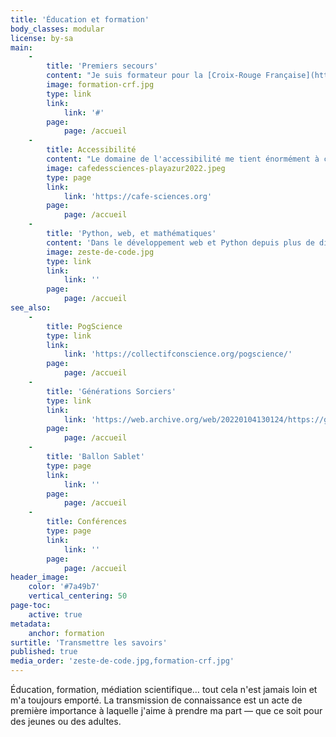 ```yaml
---
title: 'Éducation et formation'
body_classes: modular
license: by-sa
main:
    -
        title: 'Premiers secours'
        content: "Je suis formateur pour la [Croix-Rouge Française](https://formations.croixrougeparis.fr). Je forme aux _Gestes qui Sauvent_ (GQS), et prévois de devenir formateur PSC1 sous peu.\n\nLe PSC1 est la formation de base aux premiers secours en France (le GQS en est une version condensée)."
        image: formation-crf.jpg
        type: link
        link:
            link: '#'
        page:
            page: /accueil
    -
        title: Accessibilité
        content: "Le domaine de l'accessibilité me tient énormément à cœur, et je m'y suis spécialisé depuis plusieurs années.\n\nJe peux former aux règles de l'accessibilité, aux bonnes pratiques, à ce que ça implique que de naviguer sur internet avec des outils d'assistance. Et ce en informatique/web ou sur les réseaux sociaux."
        image: cafedessciences-playazur2022.jpeg
        type: page
        link:
            link: 'https://cafe-sciences.org'
        page:
            page: /accueil
    -
        title: 'Python, web, et mathématiques'
        content: 'Dans le développement web et Python depuis plus de dix ans, je sais vous former (dans un contexte universitaire, professionnel ou individuel) à Python ou au développement web sur plusieurs technologies. J''enseigne également les mathématiques et l''informatique à un niveau lycée.'
        image: zeste-de-code.jpg
        type: link
        link:
            link: ''
        page:
            page: /accueil
see_also:
    -
        title: PogScience
        type: link
        link:
            link: 'https://collectifconscience.org/pogscience/'
        page:
            page: /accueil
    -
        title: 'Générations Sorciers'
        type: link
        link:
            link: 'https://web.archive.org/web/20220104130124/https://generations-sorciers.fr/'
        page:
            page: /accueil
    -
        title: 'Ballon Sablet'
        type: page
        link:
            link: ''
        page:
            page: /accueil
    -
        title: Conférences
        type: page
        link:
            link: ''
        page:
            page: /accueil
header_image:
    color: '#7a49b7'
    vertical_centering: 50
page-toc:
    active: true
metadata:
    anchor: formation
surtitle: 'Transmettre les savoirs'
published: true
media_order: 'zeste-de-code.jpg,formation-crf.jpg'
---
```


Éducation, formation, médiation scientifique… tout cela n'est jamais loin et m'a toujours emporté. La transmission de connaissance est un acte de première importance à laquelle j'aime à prendre ma part — que ce soit pour des jeunes ou des adultes.